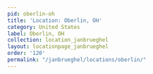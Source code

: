 ```yaml
---
pid: oberlin-oh
title: 'Location: Oberlin, OH'
category: United States
label: Oberlin, OH
collection: location_janbrueghel
layout: locationpage_janbrueghel
order: '120'
permalink: "/janbrueghel/locations/oberlin/"
---
```

